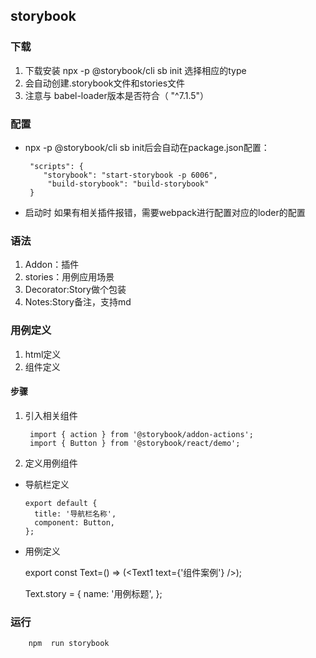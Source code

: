 ## storybook

### 下载
1. 下载安装 npx -p @storybook/cli sb init 选择相应的type 
2. 会自动创建.storybook文件和stories文件
3. 注意与 babel-loader版本是否符合（ "^7.1.5"）

### 配置
 * npx -p @storybook/cli sb init后会自动在package.json配置：

        "scripts": {
           "storybook": "start-storybook -p 6006",
            "build-storybook": "build-storybook"
        }


 * 启动时 如果有相关插件报错，需要webpack进行配置对应的loder的配置

### 语法

1. Addon：插件
1. stories：用例应用场景
1. Decorator:Story做个包装
1. Notes:Story备注，支持md

### 用例定义

1. html定义
2. 组件定义

#### 步骤 
1. 引入相关组件

        import { action } from '@storybook/addon-actions';
        import { Button } from '@storybook/react/demo';

2. 定义用例组件

  * 导航栏定义

        export default {
          title: '导航栏名称',
          component: Button,
        };
  * 用例定义

      export const Text=() => (<Text1 text={'组件案例'} />);

      Text.story = {
        name: '用例标题',
      };

### 运行

        npm  run storybook